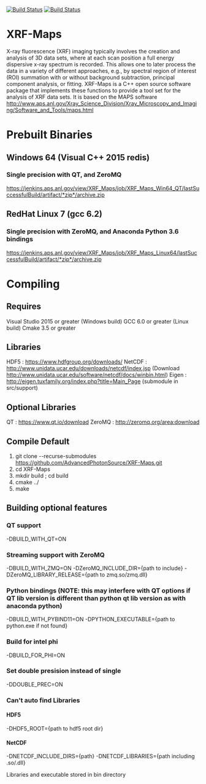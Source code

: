 [![Build Status](https://travis-ci.org/aglowacki/XRF-Maps.svg?branch=master)](https://travis-ci.org/aglowacki/XRF-Maps)
[![Build Status](https://dev.azure.com/aglow/XRF-Maps/_apis/build/status/aglowacki.XRF-Maps%20(1)?branchName=master)](https://dev.azure.com/aglow/XRF-Maps/_build/latest?definitionId=2&branchName=master)

# XRF-Maps

X-ray fluorescence (XRF) imaging typically involves the creation and analysis of 3D data sets, where at each scan position a full energy dispersive x-ray spectrum is recorded. This allows one to later process the data in a variety of different approaches, e.g., by spectral region of interest (ROI) summation with or without background subtraction, principal component analysis, or fitting. XRF-Maps is a C++ open source software package that implements these functions to provide a tool set for the analysis of XRF data sets. It is based on the MAPS software http://www.aps.anl.gov/Xray_Science_Division/Xray_Microscopy_and_Imaging/Software_and_Tools/maps.html

# Prebuilt Binaries
## Windows 64 (Visual C++ 2015 redis)
### Single precision with QT, and ZeroMQ
 https://jenkins.aps.anl.gov/view/XRF_Maps/job/XRF_Maps_Win64_QT/lastSuccessfulBuild/artifact/*zip*/archive.zip

## RedHat Linux 7 (gcc 6.2)
### Single precision with ZeroMQ, and Anaconda Python 3.6 bindings
 https://jenkins.aps.anl.gov/view/XRF_Maps/job/XRF_Maps_Linux64/lastSuccessfulBuild/artifact/*zip*/archive.zip

# Compiling
## Requires 
Visual Studio 2015 or greater (Windows build)
GCC 6.0 or greater (Linux build)
Cmake 3.5 or greater

## Libraries
 HDF5 : https://www.hdfgroup.org/downloads/
 NetCDF : http://www.unidata.ucar.edu/downloads/netcdf/index.jsp (Download http://www.unidata.ucar.edu/software/netcdf/docs/winbin.html)
 Eigen : http://eigen.tuxfamily.org/index.php?title=Main_Page (submodule in src/support)

## Optional Libraries
 QT : https://www.qt.io/download
 ZeroMQ : http://zeromq.org/area:download


## Compile Default
 1) git clone --recurse-submodules https://github.com/AdvancedPhotonSource/XRF-Maps.git
 2) cd XRF-Maps
 3) mkdir build ; cd build
 4) cmake ../
 5) make

## Building optional features
### QT support 
 -DBUILD_WITH_QT=ON

### Streaming support with ZeroMQ
 -DBUILD_WITH_ZMQ=ON -DZeroMQ_INCLUDE_DIR={path to include} -DZeroMQ_LIBRARY_RELEASE={path to zmq.so/zmq.dll}

### Python bindings (NOTE: this may interfere with QT options if QT lib version is different than python qt lib version as with anaconda python)
 -DBUILD_WITH_PYBIND11=ON 
 -DPYTHON_EXECUTABLE={path to python.exe if not found}

### Build for intel phi
 -DBUILD_FOR_PHI=ON

### Set double presision instead of single
 -DDOUBLE_PREC=ON

### Can't auto find Libraries
#### HDF5
 -DHDF5_ROOT={path to hdf5 root dir}

#### NetCDF
 -DNETCDF_INCLUDE_DIRS={path} -DNETCDF_LIBRARIES={path including .so/.dll}


 Libraries and executable stored in bin directory
